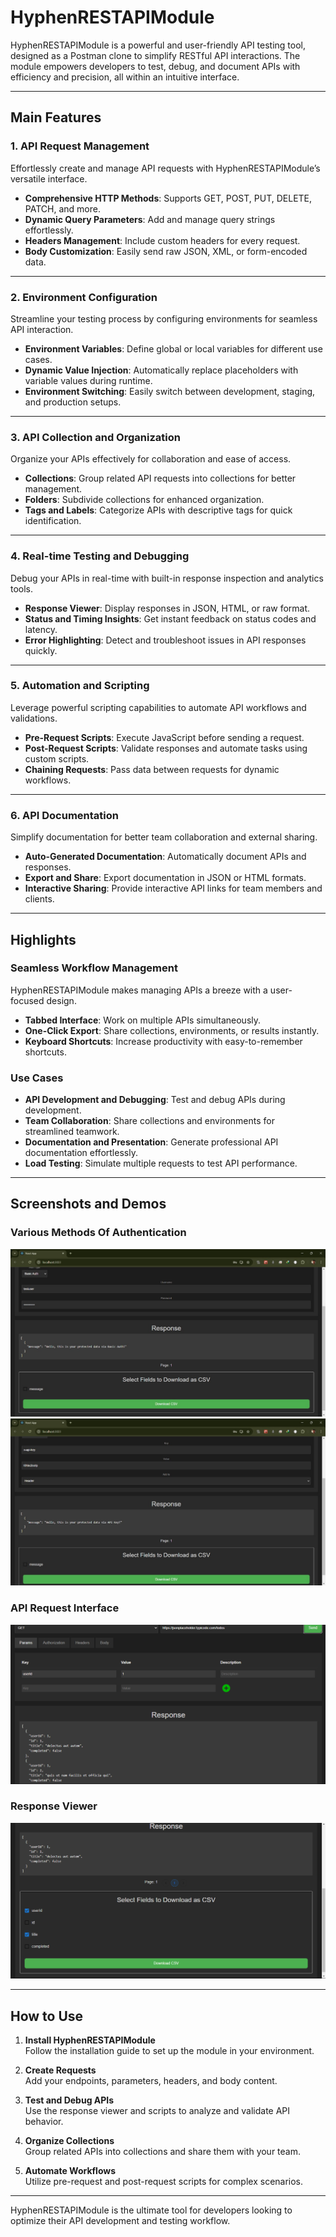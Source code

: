 # HyphenRESTAPIModule  

HyphenRESTAPIModule is a powerful and user-friendly API testing tool, designed as a Postman clone to simplify RESTful API interactions. The module empowers developers to test, debug, and document APIs with efficiency and precision, all within an intuitive interface.  

---

## **Main Features**  

### 1. **API Request Management**  
Effortlessly create and manage API requests with HyphenRESTAPIModule’s versatile interface.  
- **Comprehensive HTTP Methods**: Supports GET, POST, PUT, DELETE, PATCH, and more.  
- **Dynamic Query Parameters**: Add and manage query strings effortlessly.  
- **Headers Management**: Include custom headers for every request.  
- **Body Customization**: Easily send raw JSON, XML, or form-encoded data.  

---

### 2. **Environment Configuration**  
Streamline your testing process by configuring environments for seamless API interaction.  
- **Environment Variables**: Define global or local variables for different use cases.  
- **Dynamic Value Injection**: Automatically replace placeholders with variable values during runtime.  
- **Environment Switching**: Easily switch between development, staging, and production setups.  

---

### 3. **API Collection and Organization**  
Organize your APIs effectively for collaboration and ease of access.  
- **Collections**: Group related API requests into collections for better management.  
- **Folders**: Subdivide collections for enhanced organization.  
- **Tags and Labels**: Categorize APIs with descriptive tags for quick identification.  

---

### 4. **Real-time Testing and Debugging**  
Debug your APIs in real-time with built-in response inspection and analytics tools.  
- **Response Viewer**: Display responses in JSON, HTML, or raw format.  
- **Status and Timing Insights**: Get instant feedback on status codes and latency.  
- **Error Highlighting**: Detect and troubleshoot issues in API responses quickly.  

---

### 5. **Automation and Scripting**  
Leverage powerful scripting capabilities to automate API workflows and validations.  
- **Pre-Request Scripts**: Execute JavaScript before sending a request.  
- **Post-Request Scripts**: Validate responses and automate tasks using custom scripts.  
- **Chaining Requests**: Pass data between requests for dynamic workflows.  

---

### 6. **API Documentation**  
Simplify documentation for better team collaboration and external sharing.  
- **Auto-Generated Documentation**: Automatically document APIs and responses.  
- **Export and Share**: Export documentation in JSON or HTML formats.  
- **Interactive Sharing**: Provide interactive API links for team members and clients.  

---

## **Highlights**  

### **Seamless Workflow Management**  
HyphenRESTAPIModule makes managing APIs a breeze with a user-focused design.  
- **Tabbed Interface**: Work on multiple APIs simultaneously.  
- **One-Click Export**: Share collections, environments, or results instantly.  
- **Keyboard Shortcuts**: Increase productivity with easy-to-remember shortcuts.  

### **Use Cases**  
- **API Development and Debugging**: Test and debug APIs during development.  
- **Team Collaboration**: Share collections and environments for streamlined teamwork.  
- **Documentation and Presentation**: Generate professional API documentation effortlessly.  
- **Load Testing**: Simulate multiple requests to test API performance.  

---

## **Screenshots and Demos**  

### **Various Methods Of Authentication**
![API Request Interface](ScreenShots/BasicAuth.jpg) 
![API Request Interface](ScreenShots/APIKey.jpg) 

### **API Request Interface**  
![API Request Interface](ScreenShots/Request.png)  


### **Response Viewer**  
![Response Viewer](ScreenShots/Response.png)  


---

## **How to Use**  

1. **Install HyphenRESTAPIModule**  
   Follow the installation guide to set up the module in your environment.  

2. **Create Requests**  
   Add your endpoints, parameters, headers, and body content.  

3. **Test and Debug APIs**  
   Use the response viewer and scripts to analyze and validate API behavior.  

4. **Organize Collections**  
   Group related APIs into collections and share them with your team.  

5. **Automate Workflows**  
   Utilize pre-request and post-request scripts for complex scenarios.  

---

HyphenRESTAPIModule is the ultimate tool for developers looking to optimize their API development and testing workflow.  


